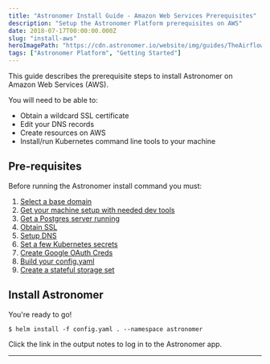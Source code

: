 ```yaml
---
title: "Astronomer Install Guide - Amazon Web Services Prerequisites"
description: "Setup the Astronomer Platform prerequisites on AWS"
date: 2018-07-17T00:00:00.000Z
slug: "install-aws"
heroImagePath: "https://cdn.astronomer.io/website/img/guides/TheAirflowUI_preview.png"
tags: ["Astronomer Platform", "Getting Started"]
---
```


This guide describes the prerequisite steps to install Astronomer on Amazon Web Services (AWS).  

You will need to be able to:

* Obtain a wildcard SSL certificate
* Edit your DNS records
* Create resources on AWS
* Install/run Kubernetes command line tools to your machine

## Pre-requisites

Before running the Astronomer install command you must:

1. [Select a base domain](/guides/install-base-domain)
1. [Get your machine setup with needed dev tools](/guides/install-dev-env)
1. [Get a Postgres server running](/guides/install-postgres)
1. [Obtain SSL](/guides/install-ssl)
1. [Setup DNS](/guides/install-dns)
1. [Set a few Kubernetes secrets](/guides/install-k8s-secrets)
1. [Create Google OAuth Creds ](/guides/install-google-oauth)
1. [Build your config.yaml](/guides/install-config)
1. [Create a stateful storage set](/guides/aws-stateful-set)

## Install Astronomer

You're ready to go!

```shell
$ helm install -f config.yaml . --namespace astronomer
```

Click the link in the output notes to log in to the Astronomer app.

---


